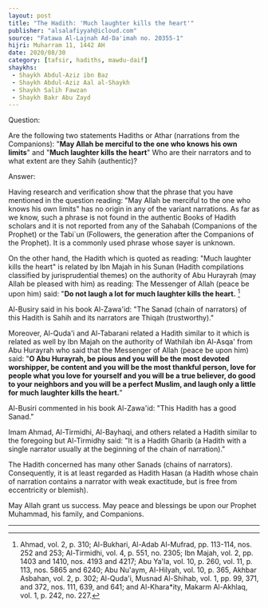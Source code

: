 ```yaml
---
layout: post
title: "The Hadith: 'Much laughter kills the heart'"
publisher: "alsalafiyyah@icloud.com"
source: "Fatawa Al-Lajnah Ad-Da'imah no. 20355-1"
hijri: Muharram 11, 1442 AH
date: 2020/08/30
category: [tafsir, hadiths, mawdu-daif]
shaykhs: 
 - Shaykh Abdul-Aziz ibn Baz
 - Shaykh Abdul-Aziz Aal al-Shaykh
 - Shaykh Salih Fawzan
 - Shaykh Bakr Abu Zayd
---
```


Question: 

Are the following two statements Hadiths or Athar (narrations from the Companions): "**May Allah be merciful to the one who knows his own limits**" and "**Much laughter kills the heart**" Who are their narrators and to what extent are they Sahih (authentic)?

Answer:

Having research and verification show that the phrase that you have mentioned in the question reading: "May Allah be merciful to the one who knows his own limits" has no origin in any of the variant narrations. As far as we know, such a phrase is not found in the authentic Books of Hadith scholars and it is not reported from any of the Sahabah (Companions of the Prophet) or the Tabi`un (Followers, the generation after the Companions of the Prophet). It is a commonly used phrase whose sayer is unknown.

On the other hand, the Hadith which is quoted as reading: "Much laughter kills the heart" is related by Ibn Majah in his Sunan (Hadith compilations classified by jurisprudential themes) on the authority of Abu Hurayrah (may Allah be pleased with him) as reading: The Messenger of Allah (peace be upon him) said: "**Do not laugh a lot for much laughter kills the heart.** [^1] 

Al-Busiry said in his book Al-Zawa'id: "The Sanad (chain of narrators) of this Hadith is Sahih and its narrators are Thiqah (trustworthy)." 

Moreover, Al-Quda'i and Al-Tabarani related a Hadith similar to it which is related as well by Ibn Majah on the authority of Wathilah ibn Al-Asqa' from Abu Hurayrah who said that the Messenger of Allah (peace be upon him) said: "**O Abu Hurayrah, be pious and you will be the most devoted worshipper, be content and you will be the most thankful person, love for people what you love for yourself and you will be a true believer, do good to your neighbors and you will be a perfect Muslim, and laugh only a little for much laughter kills the heart.**"

Al-Busiri commented in his book Al-Zawa'id: "This Hadith has a good Sanad."

Imam Ahmad, Al-Tirmidhi, Al-Bayhaqi, and others related a Hadith similar to the foregoing but Al-Tirmidhy said: "It is a Hadith Gharib (a Hadith with a single narrator usually at the beginning of the chain of narration)."

The Hadith concerned has many other Sanads (chains of narrators). Consequently, it is at least regarded as Hadith Hasan (a Hadith whose chain of narration contains a narrator with weak exactitude, but is free from eccentricity or blemish).

May Allah grant us success. May peace and blessings be upon our Prophet Muhammad, his family, and Companions.

---
[^1]: Ahmad, vol. 2, p. 310; Al-Bukhari, Al-Adab Al-Mufrad, pp. 113-114, nos. 252 and 253; Al-Tirmidhi, vol. 4, p. 551, no. 2305; Ibn Majah, vol. 2, pp. 1403 and 1410, nos. 4193 and 4217; Abu Ya'la, vol. 10, p. 260, vol. 11, p. 113, nos. 5865 and 6240; Abu Nu'aym, Al-Hilyah, vol. 10, p. 365, Akhbar Asbahan, vol. 2, p. 302; Al-Quda'i, Musnad Al-Shihab, vol. 1, pp. 99, 371, and 372, nos. 111, 639, and 641; and Al-Khara*ity, Makarm Al-Akhlaq, vol. 1, p. 242, no. 227.
